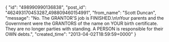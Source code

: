  {
   "id": "498990990136838",
   "post_id": "462493170453287_498809460154991",
   "from_name": "Scott Duncan",
   "message": "No. The GRANTOR'S job is FINISHED.\n\nYour parents and the Government were the GRANTORS of the name on YOUR birth certificate. They are no longer parties with standing. A PERSON is responsible for their OWN debts.",
   "created_time": "2013-04-02T18:59:59+0000"
 }
